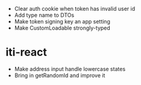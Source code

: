- Clear auth cookie when token has invalid user id
- Add type name to DTOs
- Make token signing key an app setting
- Make CustomLoadable strongly-typed

# iti-react

- Make address input handle lowercase states
- Bring in getRandomId and improve it
